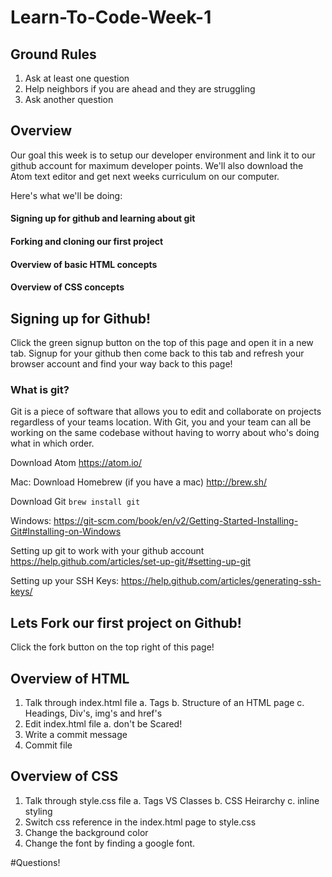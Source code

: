 # Learn-To-Code-Week-1

## Ground Rules
1. Ask at least one question
2. Help neighbors if you are ahead and they are struggling
3. Ask another question


## Overview
Our goal this week is to setup our developer environment and link it to our github account for
maximum developer points. We'll also download the Atom text editor and get next weeks
curriculum on our computer.



Here's what we'll be doing:

#### Signing up for github and learning about git
#### Forking and cloning our first project
#### Overview of basic HTML concepts
#### Overview of CSS concepts


## Signing up for Github!
Click the green signup button on the top of this page and open it in a new tab.
Signup for your github then come back to this tab and refresh your browser account
and find your way back to this page!

### What is git?
Git is a piece of software that allows you to edit and collaborate on projects
regardless of your teams location. With Git, you and your team can all be working
on the same codebase without having to worry about who's doing what in which order.

Download Atom
https://atom.io/

Mac:
Download Homebrew (if you have a mac)
http://brew.sh/

Download Git
```brew install git```

Windows:
https://git-scm.com/book/en/v2/Getting-Started-Installing-Git#Installing-on-Windows

Setting up git to work with your github account https://help.github.com/articles/set-up-git/#setting-up-git

Setting up your SSH Keys: https://help.github.com/articles/generating-ssh-keys/

## Lets Fork our first project on Github!
Click the fork button on the top right of this page!


## Overview of HTML
  1. Talk through index.html file
    a. Tags
    b. Structure of an HTML page
    c. Headings, Div's, img's and href's
  2. Edit index.html file
    a. don't be Scared!
  3. Write a commit message
  4. Commit file


## Overview of CSS

  1. Talk through style.css file
    a. Tags VS Classes
    b. CSS Heirarchy
    c. inline styling
  2. Switch css reference in the index.html page to style.css
  3. Change the background color
  4. Change the font by finding a google font.



#Questions!
